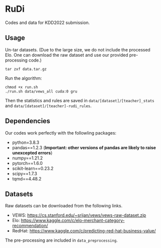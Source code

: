 # RuDi

Codes and data for KDD2022 submission.

## Usage

Un-tar datasets. (Due to the large size, we do not include the processed Elo. One can download the raw dataset and use our provided pre-processing code.)
```
tar zxf data.tar.gz
```

Run the algorithm:
```
chmod +x run.sh
./run.sh data/vews_all cuda:0 gru
```

Then the statistics and rules are saved in `data/[dataset]/[teacher]_stats` and `data/[dataset]/[teacher]-rudi_rules`.



## Dependencies

Our codes work perfectly with the followling packages:

- python=3.8.3
- pandas==1.2.3 (**Important: other versions of pandas are likely to raise unexcepted errors**)
- numpy==1.21.2
- pytorch==1.6.0
- scikit-learn==0.23.2
- scipy==1.7.3
- tqmd==4.48.2


## Datasets

Raw datasets can be downloaded from the following links.

- VEWS: https://cs.stanford.edu/~srijan/vews/vews-raw-dataset.zip
- Elo: https://www.kaggle.com/c/elo-merchant-category-recommendation/
- RedHat: https://www.kaggle.com/c/predicting-red-hat-business-value/

The pre-processing are included in `data_preprocessing`.
